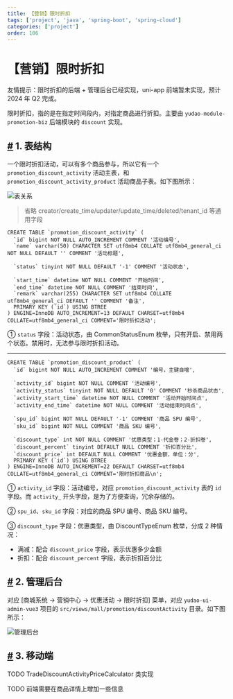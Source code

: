 ```yaml
---
title: 【营销】限时折扣
tags: ['project', 'java', 'spring-boot', 'spring-cloud']
categories: ['project']
order: 106
---
```

# 【营销】限时折扣

友情提示：限时折扣的后端 + 管理后台已经实现，uni-app 前端暂未实现，预计 2024 年 Q2 完成。

 限时折扣，指的是在指定时间段内，对指定商品进行折扣。主要由 `yudao-module-promotion-biz` 后端模块的 `discount` 实现。

 ## [#](#_1-表结构) 1. 表结构

 一个限时折扣活动，可以有多个商品参与，所以它有一个 `promotion_discount_activity` 活动主表，和 `promotion_discount_activity_product` 活动商品子表。如下图所示：

 ![表关系](https://doc.iocoder.cn/img/%E5%95%86%E5%9F%8E%E6%89%8B%E5%86%8C/%E9%99%90%E6%97%B6%E6%8A%98%E6%89%A3/%E8%A1%A8%E5%85%B3%E7%B3%BB.png)

 
> 省略 creator/create\_time/updater/update\_time/deleted/tenant\_id 等通用字段

 
```
CREATE TABLE `promotion_discount_activity` (
  `id` bigint NOT NULL AUTO_INCREMENT COMMENT '活动编号',
  `name` varchar(50) CHARACTER SET utf8mb4 COLLATE utf8mb4_general_ci NOT NULL DEFAULT '' COMMENT '活动标题',
  
  `status` tinyint NOT NULL DEFAULT '-1' COMMENT '活动状态',
  
  `start_time` datetime NOT NULL COMMENT '开始时间',
  `end_time` datetime NOT NULL COMMENT '结束时间',
  `remark` varchar(255) CHARACTER SET utf8mb4 COLLATE utf8mb4_general_ci DEFAULT '' COMMENT '备注',
  PRIMARY KEY (`id`) USING BTREE
) ENGINE=InnoDB AUTO_INCREMENT=13 DEFAULT CHARSET=utf8mb4 COLLATE=utf8mb4_general_ci COMMENT='限时折扣活动';

```
① `status` 字段：活动状态，由 CommonStatusEnum 枚举，只有开启、禁用两个状态。禁用时，无法参与限时折扣活动。

 

---

 
```
CREATE TABLE `promotion_discount_product` (
  `id` bigint NOT NULL AUTO_INCREMENT COMMENT '编号，主键自增',
  
  `activity_id` bigint NOT NULL COMMENT '活动编号',
  `activity_status` tinyint NOT NULL DEFAULT '0' COMMENT '秒杀商品状态',
  `activity_start_time` datetime NOT NULL COMMENT '活动开始时间点',
  `activity_end_time` datetime NOT NULL COMMENT '活动结束时间点',
  
  `spu_id` bigint NOT NULL DEFAULT '-1' COMMENT '商品 SPU 编号',
  `sku_id` bigint NOT NULL COMMENT '商品 SKU 编号',
  
  `discount_type` int NOT NULL COMMENT '优惠类型；1-代金卷；2-折扣卷',
  `discount_percent` tinyint DEFAULT NULL COMMENT '折扣百分比',
  `discount_price` int DEFAULT NULL COMMENT '优惠金额，单位：分',
  PRIMARY KEY (`id`) USING BTREE
) ENGINE=InnoDB AUTO_INCREMENT=22 DEFAULT CHARSET=utf8mb4 COLLATE=utf8mb4_general_ci COMMENT='限时折扣商品\n';

```
① `activity_id` 字段：活动编号，对应 `promotion_discount_activity` 表的 `id` 字段。而 `activity_` 开头字段，是为了方便查询，冗余存储的。

 ② `spu_id`、`sku_id` 字段：对应的商品 SPU 编号、商品 SKU 编号。

 ③ `discount_type` 字段：优惠类型，由 DiscountTypeEnum 枚举，分成 2 种情况：

 * 满减：配合 `discount_price` 字段，表示优惠多少金额
* 折扣：配合 `discount_percent` 字段，表示折扣百分比

 ## [#](#_2-管理后台) 2. 管理后台

 对应 [商城系统 -> 营销中心 -> 优惠活动 -> 限时折扣] 菜单，对应 `yudao-ui-admin-vue3` 项目的 `src/views/mall/promotion/discountActivity` 目录。如下图所示：

 ![管理后台](https://doc.iocoder.cn/img/%E5%95%86%E5%9F%8E%E6%89%8B%E5%86%8C/%E9%99%90%E6%97%B6%E6%8A%98%E6%89%A3/%E7%AE%A1%E7%90%86%E5%90%8E%E5%8F%B0.png)

 ## [#](#_3-移动端) 3. 移动端

 TODO TradeDiscountActivityPriceCalculator 类实现

 TODO 前端需要在商品详情上增加一些信息

